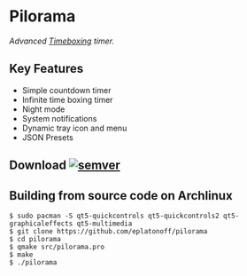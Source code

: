 # Pilorama

*Advanced [Timeboxing](https://en.wikipedia.org/wiki/Timeboxing) timer.*

## Key Features
- Simple countdown timer
- Infinite time boxing timer
- Night mode
- System notifications
- Dynamic tray icon and menu
- JSON Presets

## Download [![semver](https://img.shields.io/github/v/release/eplatonoff/pilorama)](https://github.com/eplatonoff/pilorama/releases/latest/)


## Building from source code on Archlinux

    $ sudo pacman -S qt5-quickcontrols qt5-quickcontrols2 qt5-graphicaleffects qt5-multimedia
    $ git clone https://github.com/eplatonoff/pilorama
    $ cd pilorama
    $ qmake src/pilorama.pro 
    $ make
    $ ./pilorama
